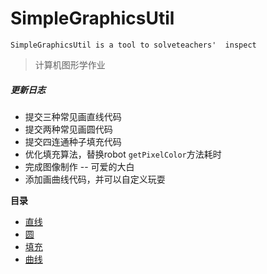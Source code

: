# SimpleGraphicsUtil
`SimpleGraphicsUtil is a tool to solveteachers'  inspect`

> 计算机图形学作业


##### 更新日志


* 提交三种常见画直线代码
* 提交两种常见画圆代码
* 提交四连通种子填充代码
* 优化填充算法，替换robot `getPixelColor`方法耗时
* 完成图像制作 -- 可爱的大白
* 添加画曲线代码，并可以自定义玩耍



**目录**

* [直线](Line.md)
* [圆](Circle.md)
* [填充](Full.md)
* [曲线](Curve.md)









